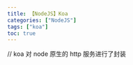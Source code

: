 ```yaml
---
title: 【NodeJS】Koa
categories: ["NodeJS"]
tags: ["koa"]
toc: true
---
```


// koa 对 node 原生的 http 服务进行了封装

```

```

